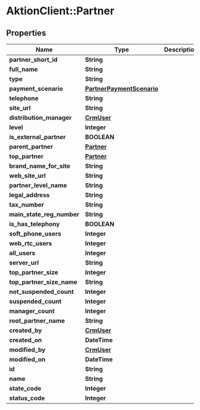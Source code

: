 # AktionClient::Partner

## Properties
Name | Type | Description | Notes
------------ | ------------- | ------------- | -------------
**partner_short_id** | **String** |  | [optional] 
**full_name** | **String** |  | [optional] 
**type** | **String** |  | [optional] 
**payment_scenario** | [**PartnerPaymentScenario**](PartnerPaymentScenario.md) |  | [optional] 
**telephone** | **String** |  | [optional] 
**site_url** | **String** |  | [optional] 
**distribution_manager** | [**CrmUser**](CrmUser.md) |  | [optional] 
**level** | **Integer** |  | [optional] 
**is_external_partner** | **BOOLEAN** |  | [optional] 
**parent_partner** | [**Partner**](Partner.md) |  | [optional] 
**top_partner** | [**Partner**](Partner.md) |  | [optional] 
**brand_name_for_site** | **String** |  | [optional] 
**web_site_url** | **String** |  | [optional] 
**partner_level_name** | **String** |  | [optional] 
**legal_address** | **String** |  | [optional] 
**tax_number** | **String** |  | [optional] 
**main_state_reg_number** | **String** |  | [optional] 
**is_has_telephony** | **BOOLEAN** |  | [optional] 
**soft_phone_users** | **Integer** |  | [optional] 
**web_rtc_users** | **Integer** |  | [optional] 
**all_users** | **Integer** |  | [optional] 
**server_url** | **String** |  | [optional] 
**top_partner_size** | **Integer** |  | [optional] 
**top_partner_size_name** | **String** |  | [optional] 
**not_suspended_count** | **Integer** |  | [optional] 
**suspended_count** | **Integer** |  | [optional] 
**manager_count** | **Integer** |  | [optional] 
**root_partner_name** | **String** |  | [optional] 
**created_by** | [**CrmUser**](CrmUser.md) |  | [optional] 
**created_on** | **DateTime** |  | [optional] 
**modified_by** | [**CrmUser**](CrmUser.md) |  | [optional] 
**modified_on** | **DateTime** |  | [optional] 
**id** | **String** |  | [optional] 
**name** | **String** |  | [optional] 
**state_code** | **Integer** |  | [optional] 
**status_code** | **Integer** |  | [optional] 


